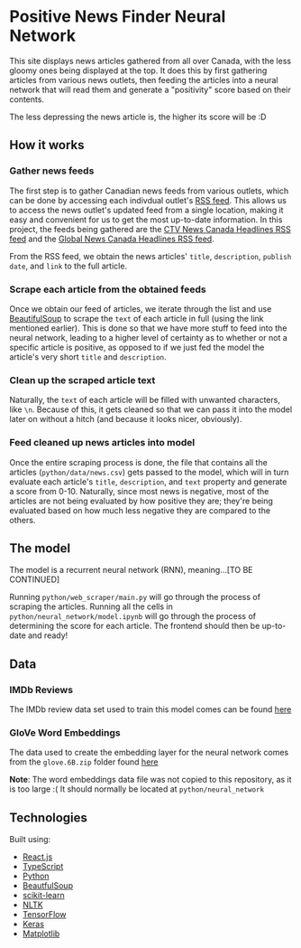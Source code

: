 # Positive News Finder Neural Network

This site displays news articles gathered from all over Canada, with the less gloomy ones being displayed at the top. It does this by first gathering articles from various news outlets, then feeding the articles into a neural network that will read them and generate a "positivity" score based on their contents.

The less depressing the news article is, the higher its score will be :D

## How it works

### Gather news feeds

The first step is to gather Canadian news feeds from various outlets, which can be done by accessing each indivdual outlet's [RSS feed](https://en.wikipedia.org/wiki/RSS). This allows us to access the news outlet's updated feed from a single location, making it easy and convenient for us to get the most up-to-date information. In this project, the feeds being gathered are the [CTV News Canada Headlines RSS feed](https://www.ctvnews.ca/rss/ctvnews-ca-canada-public-rss-1.822284) and the [Global News Canada Headlines RSS feed](https://globalnews.ca/canada/feed/).

From the RSS feed, we obtain the news articles' `title`, `description`, `publish date`, and `link` to the full article.

### Scrape each article from the obtained feeds

Once we obtain our feed of articles, we iterate through the list and use [BeautifulSoup](https://pypi.org/project/beautifulsoup4/) to scrape the `text` of each article in full (using the link mentioned earlier). This is done so that we have more stuff to feed into the neural network, leading to a higher level of certainty as to whether or not a specific article is positive, as opposed to if we just fed the model the article's very short `title` and `description`.

### Clean up the scraped article text

Naturally, the `text` of each article will be filled with unwanted characters, like `\n`. Because of this, it gets cleaned so that we can pass it into the model later on without a hitch (and because it looks nicer, obviously).

### Feed cleaned up news articles into model

Once the entire scraping process is done, the file that contains all the articles (`python/data/news.csv`) gets passed to the model, which will in turn evaluate each article's `title`, `description`, and `text` property and generate a score from 0-10. Naturally, since most news is negative, most of the articles are not being evaluated by how positive they are; they're being evaluated based on how much less negative they are compared to the others.

## The model

The model is a recurrent neural network (RNN), meaning...[TO BE CONTINUED]

Running `python/web_scraper/main.py` will go through the process of scraping the articles.
Running all the cells in `python/neural_network/model.ipynb` will go through the process of determining the score for each article.
The frontend should then be up-to-date and ready!

## Data

### IMDb Reviews

The IMDb review data set used to train this model comes can be found [here](https://www.kaggle.com/datasets/lakshmi25npathi/imdb-dataset-of-50k-movie-reviews)

### GloVe Word Embeddings

The data used to create the embedding layer for the neural network comes from the `glove.6B.zip` folder found [here](https://nlp.stanford.edu/projects/glove/)

**Note**: The word embeddings data file was not copied to this repository, as it is too large :( It should normally be located at `python/neural_network`

## Technologies

Built using:

- [React.js](https://react.dev/)
- [TypeScript](https://www.typescriptlang.org/)
- [Python](https://www.python.org/)
- [BeautfulSoup](https://pypi.org/project/beautifulsoup4/)
- [scikit-learn](https://scikit-learn.org/stable/)
- [NLTK](https://www.nltk.org/)
- [TensorFlow](https://www.tensorflow.org/)
- [Keras](https://keras.io/)
- [Matplotlib](https://matplotlib.org/)
